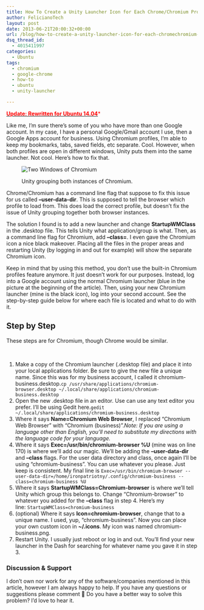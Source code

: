 ```yaml
---
title: How To Create a Unity Launcher Icon for Each Chrome/Chromium Profile in Ubuntu
author: FelicianoTech
layout: post
date: 2013-06-21T20:00:32+00:00
url: /blog/how-to-create-a-unity-launcher-icon-for-each-chromechromium-profile-in-ubuntu/
dsq_thread_id:
  - 4015411997
categories:
  - Ubuntu
tags:
  - chromium
  - google-chrome
  - how-to
  - ubuntu
  - unity-launcher

---
```

<span style="color: #ff0000;">**<a title="How To Create a Unity Launcher Icon for Each Chromium Profile in Ubuntu 14.04" href="http://RicardoFeliciano.me/how-to-create-a-unity-launcher-icon-for-each-chromium-profile-in-ubuntu-14-04/"><span style="color: #ff0000;">Update: Rewritten for Ubuntu 14.04</span></a>***</span>

Like me, I&#8217;m sure there&#8217;s some of you who have more than one Google account. In my case, I have a personal Google/Gmail account I use, then a Google Apps account for business. Using Chromium profiles, I&#8217;m able to keep my bookmarks, tabs, saved fields, etc separate. Cool. However, when both profiles are open in different windows, Unity puts them into the same launcher. Not cool. Here&#8217;s how to fix that.<!--more--><figure id="attachment_230" style="width: 341px" class="wp-caption aligncenter">

<img class="size-full wp-image-230" src="/assets/img/article/two-windows-of-chromium.png?resize=341%2C215&#038;ssl=1" alt="Two Windows of Chromium" srcset="https://i1.wp.com/feliciano.tech/wp-content/uploads/2013/06/two-windows-of-chromium.png?w=341&ssl=1 341w, https://i1.wp.com/feliciano.tech/wp-content/uploads/2013/06/two-windows-of-chromium.png?resize=300%2C189&ssl=1 300w" sizes="(max-width: 341px) 100vw, 341px" data-recalc-dims="1" /><figcaption class="wp-caption-text">Unity grouping both instances of Chromium.</figcaption></figure> 

Chrome/Chromium has a command line flag that suppose to fix this issue for us called **&#8211;user-data-dir**. This is supposed to tell the browser which profile to load from. This does load the correct profile, but doesn&#8217;t fix the issue of Unity grouping together both browser instances.

The solution I found is to add a new launcher and change **StartupWMClass** in the .desktop file. This tells Unity what application/group is what. Then, as a command line flag for Chromium, add **&#8211;class=<NewClassName>**. I even gave the Chromium icon a nice black makeover. Placing all the files in the proper areas and restarting Unity (by logging in and out for example) will show the separate Chromium icon.

Keep in mind that by using this method, you don&#8217;t use the built-in Chromium profiles feature anymore. It just doesn&#8217;t work for our purposes. Instead, log into a Google account using the normal Chromium launcher (blue in the picture at the beginning of the article). Then, using your new Chromium launcher (mine is the black icon), log into your second account. See the step-by-step guide below for where each file is located and what to do with it.

## Step by Step

These steps are for Chromium, though Chrome would be similar.

&nbsp;

  1. Make a copy of the Chromium launcher (.desktop file) and place it into your local applications folder. Be sure to give the new file a unique name. Since this was for my business account, I called it chromium-business.desktop.`cp /usr/share/applications/chromium-browser.desktop ~/.local/share/applications/chromium-business.desktop`
  2. Open the new .desktop file in an editor. Use can use any text editor you prefer. I&#8217;ll be using Gedit here.`gedit ~/.local/share/applications/chromium-business.desktop`
  3. Where it says **Name=Chromium Web Browser**, I replaced &#8220;Chromium Web Browser&#8221; with &#8220;Chromium (business)&#8221;._Note: If you are using a language other than English, you&#8217;ll need to substitute my directions with the language code for your language._&nbsp;
  4. Where it says **Exec=/usr/bin/chromium-browser %U** (mine was on line 170) is where we&#8217;ll add our magic. We&#8217;ll be adding the **&#8211;user-data-dir** and **&#8211;class** flags. For the user data directory and class, once again I&#8217;ll be using &#8220;chromium-business&#8221;. You can use whatever you please. Just keep is consistent. My final line is `Exec=/usr/bin/chromium-browser --user-data-dir=/home/ironpatriotny/.config/chromium-business --class=chromium-business %U`
  5. Where it says **StartupWMClass=Chromium-browser** is where we&#8217;ll tell Unity which group this belongs to. Change &#8220;Chromium-browser&#8221; to whatever you added for the **&#8211;class** flag in step 4. Here&#8217;s my line: `StartupWMClass=chromium-business`
  6. (optional) Where it says **Icon=chromium-browser**, change that to a unique name. I used, yup, &#8220;chromium-business&#8221;. Now you can place your own custom icon in **~/.icons**. My icon was named chromium-business.png.
  7. Restart Unity. I usually just reboot or log in and out. You&#8217;ll find your new launcher in the Dash for searching for whatever name you gave it in step 3.

### Discussion & Support

I don’t own nor work for any of the software/companies mentioned in this article, however I am always happy to help. If you have any questions or suggestions please comment 🙂 Do you have a better way to solve this problem? I&#8217;d love to hear it.
